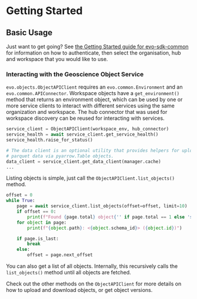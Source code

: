 # Getting Started

## Basic Usage

Just want to get going? See [the Getting Started guide for evo-sdk-common](../evo-sdk-common/quickstart.md) for information on how to authenticate, then select the organisation, hub and workspace that you would like to use.

### Interacting with the Geoscience Object Service

`evo.objects.ObjectAPIClient` requires an `evo.common.Environment` and an
`evo.common.APIConnector`. Workspace objects have a `get_environment()` method that returns an
environment object, which can be used by one or more service clients to interact with different services using the same
organization and workspace. The hub connector that was used for workspace discovery can be reused for interacting
with services.

``` python
service_client = ObjectAPIClient(workspace_env, hub_connector)
service_health = await service_client.get_service_health()
service_health.raise_for_status()

# The data client is an optional utility that provides helpers for uploading and downloading
# parquet data via pyarrow.Table objects.
data_client = service_client.get_data_client(manager.cache)
...
```

Listing objects is simple, just call the `ObjectAPIClient.list_objects()` method.

``` python
offset = 0
while True:
    page = await service_client.list_objects(offset=offset, limit=10)
    if offset == 0:
        print(f"Found {page.total} object{'' if page.total == 1 else 's'}")
    for object in page:
        print(f"{object.path}: <{object.schema_id}> ({object.id})")

    if page.is_last:
        break
    else:
        offset = page.next_offset
```

You can also get a list of all objects. Internally, this recursively calls the `list_objects()` method until all objects are fetched.

Check out the other methods  on the `ObjectAPIClient` for more details on how to upload and download objects, or get object versions.
